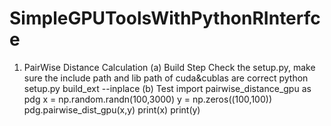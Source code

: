 # SimpleGPUToolsWithPythonRInterfce
1. PairWise Distance Calculation
  (a) Build Step
    Check the setup.py, make sure the include path and lib path of cuda&cublas are correct
    python setup.py build_ext --inplace
  (b) Test
    import pairwise_distance_gpu as pdg
    x = np.random.randn(100,3000)
    y = np.zeros((100,100))
    pdg.pairwise_dist_gpu(x,y)
    print(x)
    print(y)
    
